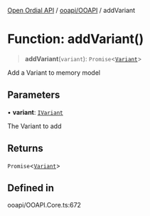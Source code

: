 [Open Ordial API](../../../README.md) / [ooapi/OOAPI](../README.md) / addVariant

# Function: addVariant()

> **addVariant**(`variant`): `Promise`\<[`Variant`](../classes/Variant.md)\>

Add a Variant to memory model

## Parameters

• **variant**: [`IVariant`](../interfaces/IVariant.md)

The Variant to add

## Returns

`Promise`\<[`Variant`](../classes/Variant.md)\>

## Defined in

ooapi/OOAPI.Core.ts:672
